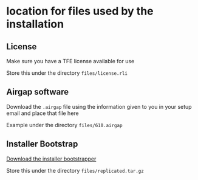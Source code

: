 # location for files used by the installation

## License
Make sure you have a TFE license available for use

Store this under the directory `files/license.rli`

## Airgap software
Download the `.airgap` file using the information given to you in your setup email and place that file here

Example under the directory `files/610.airgap`

## Installer Bootstrap
[Download the installer bootstrapper](https://install.terraform.io/files/latest.tar.gz)

Store this under the directory `files/replicated.tar.gz`
